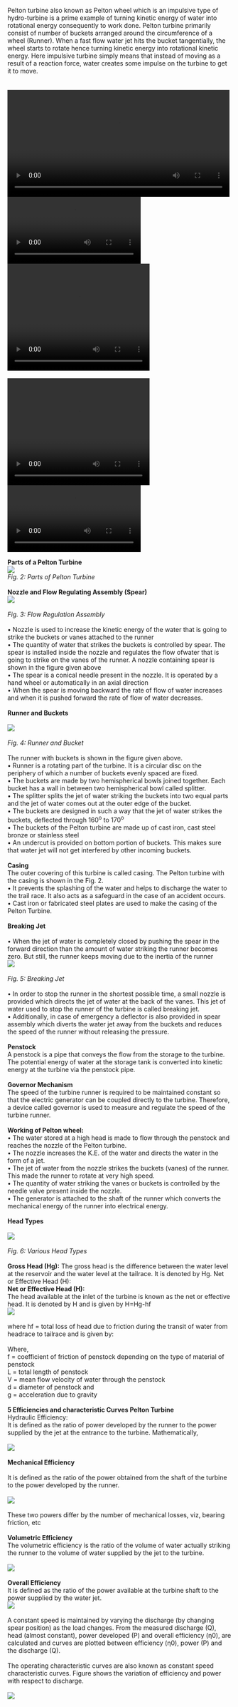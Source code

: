 Pelton turbine also known as Pelton wheel which is an impulsive type of hydro-turbine is a prime example of turning kinetic energy of water into rotational energy consequently to work done. Pelton turbine primarily consist of number of buckets arranged around the circumference of a wheel (Runner).  When a fast flow water jet hits the bucket tangentially, the wheel starts to rotate hence turning kinetic energy into rotational kinetic energy. Here impulsive turbine simply means that instead of moving as a result of a reaction force, water creates some impulse on the turbine to get it to move.<br><br>    
 <video width="500" height="240" controls>
  <source src="images/vid1.mp4" type="video/mp4">
  Your browser does not support the video tag</video>
<video src="images/vid1.mp4" controls="controls" style="max-width: 730 px;">
</video>
<video width="320" height="240" controls="controls">
<source src="images/vid1.mp4" type="video/mp4">
Your browser does not support the video tag.
</video> <br><br>
<video width="320" height="240" controls>
  <source src="images/vid1.mp4" type="video/mp4">
  <source src="images/vid1.mp4" type="video/ogg">
  Your browser does not support the video tag.
</video>
<video src="images/vid1.mp4" controls="controls" style="max-width: 730 px;">
</video>

<b>Parts of a Pelton Turbine</b><br>
<img src="images/fig2.png"><br>
<i>Fig. 2: Parts of Pelton Turbine</i><br><br>
<b>Nozzle and Flow Regulating Assembly (Spear)</b><br>
<img src="images/fig3.png"><br><br>
<i>Fig. 3: Flow Regulation Assembly</i><br><br>
•	Nozzle is used to increase the kinetic energy of the water that is going to strike the buckets or vanes attached to the runner<br>
•	The quantity of water that strikes the buckets is controlled by spear. The spear is installed inside the nozzle and regulates the flow ofwater that is going to strike on the vanes of the runner. A nozzle containing spear is shown in the figure given above<br>
•	The spear is a conical needle present in the nozzle. It is operated by a hand wheel or automatically in an axial direction<br>
•	When the spear is moving backward the rate of flow of water increases and when it is pushed forward the rate of flow of water decreases.<br><br>
<b>Runner and Buckets</b><br><br>
<img src="images/fig4.png"><br><br>
<i>Fig. 4: Runner and Bucket</i><br><br>
The runner with buckets is shown in the figure given above.<br>
•	Runner is a rotating part of the turbine. It is a circular disc on the periphery of which a number of buckets evenly spaced are fixed.<br>
•	The buckets are made by two hemispherical bowls joined together. Each bucket has a wall in between two hemispherical bowl called splitter.<br>
•	The splitter splits the jet of water striking the buckets into two equal parts and the jet of water comes out at the outer edge of the bucket.<br>
•	The buckets are designed in such a way that the jet of water strikes the buckets, deflected through 160<sup>o</sup> to 170<sup>o</sup><br>
•	The buckets of the Pelton turbine are made up of cast iron, cast steel bronze or stainless steel<br>
•	An undercut is provided on bottom portion of buckets. This makes sure that water jet will not get interfered by other incoming buckets.<br><br>
<b>Casing</b><br>
The outer covering of this turbine is called casing. The Pelton turbine with the casing is shown in the Fig. 2.<br>
•	It prevents the splashing of the water and helps to discharge the water to the trail race. It also acts as a safeguard in the case of an accident occurs.<br>
•	Cast iron or fabricated steel plates are used to make the casing of the Pelton Turbine.<br><br>
<b>Breaking Jet</b><br><br>
•	When the jet of water is completely closed by pushing the spear in the forward direction than the amount of water striking the runner becomes zero. But still, the runner keeps moving due to the inertia of the runner<br>
<img src="images/fig5.png"><br><br>
 <i>Fig. 5: Breaking Jet</i><br><br>
•	In order to stop the runner in the shortest possible time, a small nozzle is provided which directs the jet of water at the back of the vanes. This jet of water used to stop the runner of the turbine is called breaking jet.<br>
•	Additionally, in case of emergency a deflector is also provided in spear assembly which diverts the water jet away from the buckets and reduces the speed of the runner without releasing the pressure.<br><br>
<b>Penstock</b><br>
A penstock is a pipe that conveys the flow from the storage to the turbine. The potential energy of water at the storage tank is converted into kinetic energy at the turbine via the penstock pipe.<br><br>
<b>Governor Mechanism</b><br>
The speed of the turbine runner is required to be maintained constant so that the electric generator can be coupled directly to the turbine. Therefore, a device called governor is used to measure and regulate the speed of the turbine runner.<br><br>
<b>Working of Pelton wheel:</b><br>
•	The water stored at a high head is made to flow through the penstock and reaches the nozzle of the Pelton turbine.<br>
•	The nozzle increases the K.E. of the water and directs the water in the form of a jet.<br>
•	The jet of water from the nozzle strikes the buckets (vanes) of the runner. This made the runner to rotate at very high speed.<br>
•	The quantity of water striking the vanes or buckets is controlled by the needle valve present inside the nozzle.<br>
•	The generator is attached to the shaft of the runner which converts the mechanical energy of the runner into electrical energy.<br><br>
<b>Head Types</b><br><br>
<img src="images/fig6.png"><br><br>
 <i>Fig. 6: Various Head Types</i><br><br>
<b>Gross Head (Hg):</b>
The gross head is the difference between the water level at the reservoir and the water level at the tailrace. It is denoted by Hg.
Net or Effective Head (H):<br>
<b>Net or Effective Head (H):</b><br>
The head available at the inlet of the turbine is known as the net or effective head. It is denoted by H and is given by H=Hg-hf    
<img src="images/hf_formula.png"><br><br>
where hf = total loss of head due to friction during the transit of water from headrace to tailrace and is given by:<br><br>
Where,<br>
f = coefficient of friction of penstock depending on the type of material of penstock<br>
L = total length of penstock<br>
V = mean flow velocity of water through the penstock<br>
d = diameter of penstock and<br>
g = acceleration due to gravity<br><br>
<b>5 Efficiencies and characteristic Curves Pelton Turbine</b><br>
Hydraulic Efficiency:<br>
It is defined as the ratio of power developed by the runner to the power supplied by the jet at the entrance to the turbine. Mathematically,<br><br>
<img src="images/imageb.PNG"><br><br>
<b>Mechanical Efficiency</b><br><br>
It is defined as the ratio of the power obtained from the shaft of the turbine to the power developed by the runner.<br><br>
<img src="images/formula3.png"><br><br>
These two powers differ by the number of mechanical losses, viz, bearing friction, etc<br><br>
<b>Volumetric Efficiency</b><br>
The volumetric efficiency is the ratio of the volume of water actually striking the runner to the volume of water supplied by the jet to the turbine.<br><br>
<img src="images/formula4.png"><br><br>
<b>Overall Efficiency</b><br>
It is defined as the ratio of the power available at the turbine shaft to the power supplied by the water jet.<br>
<img src="images/image7.png"><br><br>
A constant speed is maintained by varying the discharge (by changing spear position) as the load changes. From the measured discharge (Q), head (almost constant), power developed (P) and overall efficiency (ƞ0), are calculated and curves are plotted between efficiency (ƞ0), power (P) and the discharge (Q).<br><br>
The operating characteristic curves are also known as constant speed characteristic curves. Figure shows the variation of efficiency and power with respect to discharge.<br><br>
<img src="images/table1_fig.png">
